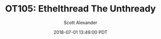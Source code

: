 ---
layout: podcast
title: "OT105: Ethelthread The Unthready"
author: Scott Alexander
description: https://slatestarcodex.com/2018/07/01/ot105-ethelthread-the-unthready/
date: 2018-07-01 13:49:00 PDT
length: 468692
duration: 117
guid: ot105-ethelthread-the-unthready
---